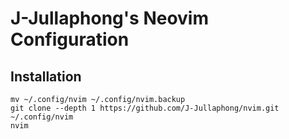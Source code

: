 # J-Jullaphong's Neovim Configuration

## Installation
```
mv ~/.config/nvim ~/.config/nvim.backup
git clone --depth 1 https://github.com/J-Jullaphong/nvim.git ~/.config/nvim
nvim
```

